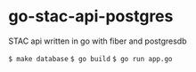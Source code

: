 # go-stac-api-postgres
STAC api written in go with fiber and postgresdb

```$ make database```
```$ go build```
```$ go run app.go```